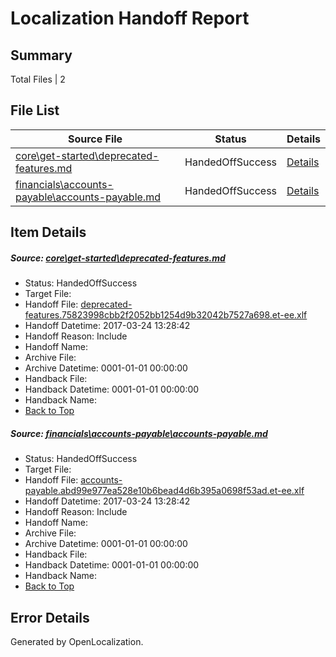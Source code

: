 # <a name='report-top'></a> Localization Handoff Report

## Summary
 Total Files | 2

## File List
 Source File | Status | Details 
 ----------- | ------ | ------- 
 [core\get-started\deprecated-features.md](https://github.com/OpenLocalizationTestOrg/AX-Docs-Sandbox/blob/fc2ec3850adb86f8283d4cfe05a6f17846b0988a/core/get-started/deprecated-features.md) | HandedOffSuccess | [Details](#5fe65b1c7e76d4f84a06e33c37a1e8cc45f69e3510)
 [financials\accounts-payable\accounts-payable.md](https://github.com/OpenLocalizationTestOrg/AX-Docs-Sandbox/blob/fc2ec3850adb86f8283d4cfe05a6f17846b0988a/financials/accounts-payable/accounts-payable.md) | HandedOffSuccess | [Details](#f34b14adeaa6fd416af8f5ee329ba538b088eb0b2488)

## Item Details
##### <a name='5fe65b1c7e76d4f84a06e33c37a1e8cc45f69e3510'></a> Source: [core\get-started\deprecated-features.md](https://github.com/OpenLocalizationTestOrg/AX-Docs-Sandbox/blob/fc2ec3850adb86f8283d4cfe05a6f17846b0988a/core/get-started/deprecated-features.md)
* Status: HandedOffSuccess
* Target File: 
* Handoff File: [deprecated-features.75823998cbb2f2052bb1254d9b32042b7527a698.et-ee.xlf](https://github.com/OpenLocalizationTestOrg/AX-Docs-Sandbox.handoff/blob/1bbd8bbee1773bf08b5164ffe0f33ac264bb42ba/ol-handoff/OpenLocalizationTestOrg/AX-Docs-Sandbox.et-ee/master/basic/deprecated-features.75823998cbb2f2052bb1254d9b32042b7527a698.et-ee.xlf)
* Handoff Datetime: 2017-03-24 13:28:42
* Handoff Reason: Include
* Handoff Name: 
* Archive File: 
* Archive Datetime: 0001-01-01 00:00:00
* Handback File: 
* Handback Datetime: 0001-01-01 00:00:00
* Handback Name: 
* [Back to Top](#report-top)

##### <a name='f34b14adeaa6fd416af8f5ee329ba538b088eb0b2488'></a> Source: [financials\accounts-payable\accounts-payable.md](https://github.com/OpenLocalizationTestOrg/AX-Docs-Sandbox/blob/fc2ec3850adb86f8283d4cfe05a6f17846b0988a/financials/accounts-payable/accounts-payable.md)
* Status: HandedOffSuccess
* Target File: 
* Handoff File: [accounts-payable.abd99e977ea528e10b6bead4d6b395a0698f53ad.et-ee.xlf](https://github.com/OpenLocalizationTestOrg/AX-Docs-Sandbox.handoff/blob/1bbd8bbee1773bf08b5164ffe0f33ac264bb42ba/ol-handoff/OpenLocalizationTestOrg/AX-Docs-Sandbox.et-ee/master/basic/accounts-payable.abd99e977ea528e10b6bead4d6b395a0698f53ad.et-ee.xlf)
* Handoff Datetime: 2017-03-24 13:28:42
* Handoff Reason: Include
* Handoff Name: 
* Archive File: 
* Archive Datetime: 0001-01-01 00:00:00
* Handback File: 
* Handback Datetime: 0001-01-01 00:00:00
* Handback Name: 
* [Back to Top](#report-top)


## Error Details

Generated by OpenLocalization.
